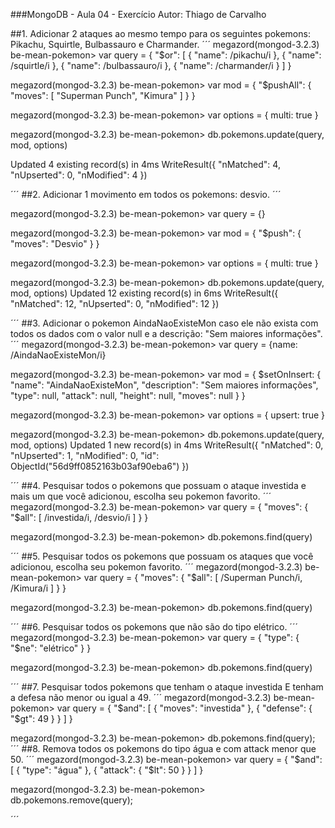 ###MongoDB - Aula 04 - Exercício
Autor: Thiago de Carvalho

##1. Adicionar 2 ataques ao mesmo tempo para os seguintes pokemons: Pikachu, Squirtle, Bulbassauro e Charmander.
´´´
megazord(mongod-3.2.3) be-mean-pokemon> var query = {
  "$or": [
    {
      "name": /pikachu/i
    },
    {
      "name": /squirtle/i
    },
    {
      "name": /bulbassauro/i
    },
    {
      "name": /charmander/i
    }
  ]
}

megazord(mongod-3.2.3) be-mean-pokemon> var mod = {
  "$pushAll": {
    "moves": [
      "Superman Punch",
      "Kimura"
    ]
  }
}

megazord(mongod-3.2.3) be-mean-pokemon> var options = {
  multi: true
}

megazord(mongod-3.2.3) be-mean-pokemon> db.pokemons.update(query, mod, options)

Updated 4 existing record(s) in 4ms
WriteResult({
  "nMatched": 4,
  "nUpserted": 0,
  "nModified": 4
})

´´´
##2. Adicionar 1 movimento em todos os pokemons: desvio.
´´´

megazord(mongod-3.2.3) be-mean-pokemon> var query = {}

megazord(mongod-3.2.3) be-mean-pokemon> var mod = {
  "$push": {
    "moves": "Desvio"
  }
}

megazord(mongod-3.2.3) be-mean-pokemon> var options = {
  multi: true
}

megazord(mongod-3.2.3) be-mean-pokemon> db.pokemons.update(query, mod, options)
Updated 12 existing record(s) in 6ms
WriteResult({
  "nMatched": 12,
  "nUpserted": 0,
  "nModified": 12
})


´´´
##3. Adicionar o pokemon AindaNaoExisteMon caso ele não exista com todos os dados com o valor null e a descrição: "Sem maiores informações".
´´´
megazord(mongod-3.2.3) be-mean-pokemon> var query = {name: /AindaNaoExisteMon/i}

megazord(mongod-3.2.3) be-mean-pokemon> var mod = {
  $setOnInsert: {
    "name": "AindaNaoExisteMon",
    "description": "Sem maiores informações",
    "type": null,
    "attack": null,
    "height": null,
    "moves": null
  }
}

megazord(mongod-3.2.3) be-mean-pokemon> var options = {
  upsert: true
}

megazord(mongod-3.2.3) be-mean-pokemon> db.pokemons.update(query, mod, options)
Updated 1 new record(s) in 4ms
WriteResult({
  "nMatched": 0,
  "nUpserted": 1,
  "nModified": 0,
  "id": ObjectId("56d9ff0852163b03af90eba6")
})

´´´
##4. Pesquisar todos o pokemons que possuam o ataque investida e mais um que você adicionou, escolha seu pokemon favorito.
´´´
megazord(mongod-3.2.3) be-mean-pokemon> var query = {
  "moves": {
    "$all": [
      /investida/i,
      /desvio/i
    ]
  }
}

megazord(mongod-3.2.3) be-mean-pokemon> db.pokemons.find(query)

´´´
##5. Pesquisar todos os pokemons que possuam os ataques que você adicionou, escolha seu pokemon favorito.
´´´
megazord(mongod-3.2.3) be-mean-pokemon> var query = {
  "moves": {
    "$all": [
      /Superman Punch/i,
      /Kimura/i
    ]
  }
}

megazord(mongod-3.2.3) be-mean-pokemon> db.pokemons.find(query)

´´´
##6. Pesquisar todos os pokemons que não são do tipo elétrico.
´´´
megazord(mongod-3.2.3) be-mean-pokemon> var query = {
  "type": {
    "$ne": "elétrico"
  }
}

megazord(mongod-3.2.3) be-mean-pokemon> db.pokemons.find(query)

´´´
##7. Pesquisar todos pokemons que tenham o ataque investida E tenham a defesa não menor ou igual a 49.
´´´
megazord(mongod-3.2.3) be-mean-pokemon> var query = {
  "$and": [
    {
      "moves": "investida"
    },
    {
      "defense": {
        "$gt": 49
      }
    }
  ]
}

megazord(mongod-3.2.3) be-mean-pokemon> db.pokemons.find(query);
´´´
##8. Remova todos os pokemons do tipo água e com attack menor que 50.
´´´
megazord(mongod-3.2.3) be-mean-pokemon> var query = {
  "$and": [
    {
      "type": "água"
    },
    {
      "attack": {
        "$lt": 50
      }
    }
  ]
}

megazord(mongod-3.2.3) be-mean-pokemon> db.pokemons.remove(query);

´´´
